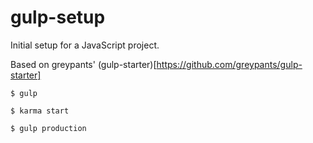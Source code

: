 # gulp-setup

Initial setup for a JavaScript project.

Based on greypants' (gulp-starter)[https://github.com/greypants/gulp-starter]

```
$ gulp
```

```
$ karma start
```

```
$ gulp production
```
